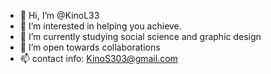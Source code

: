 - 👋 Hi, I’m @KinoL33
- 👀 I’m interested in helping you achieve. 
- 🌱 I’m currently studying social science and graphic design
- 💞️ I’m open towards collaborations
- 📫 contact info: KinoS303@gmail.com

<!---
KinoL33/KinoL33 is a ✨ special ✨ repository because its `README.md` (this file) appears on your GitHub profile.
You can click the Preview link to take a look at your changes.
--->
